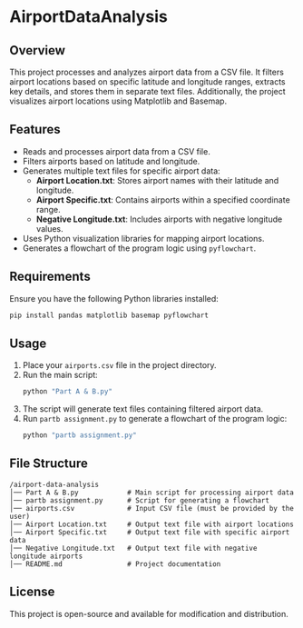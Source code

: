 # AirportDataAnalysis

## Overview
This project processes and analyzes airport data from a CSV file. It filters airport locations based on specific latitude and longitude ranges, extracts key details, and stores them in separate text files. Additionally, the project visualizes airport locations using Matplotlib and Basemap.

## Features
- Reads and processes airport data from a CSV file.
- Filters airports based on latitude and longitude.
- Generates multiple text files for specific airport data:
  - **Airport Location.txt**: Stores airport names with their latitude and longitude.
  - **Airport Specific.txt**: Contains airports within a specified coordinate range.
  - **Negative Longitude.txt**: Includes airports with negative longitude values.
- Uses Python visualization libraries for mapping airport locations.
- Generates a flowchart of the program logic using `pyflowchart`.

## Requirements
Ensure you have the following Python libraries installed:
```sh
pip install pandas matplotlib basemap pyflowchart
```

## Usage
1. Place your `airports.csv` file in the project directory.
2. Run the main script:
   ```sh
   python "Part A & B.py"
   ```
3. The script will generate text files containing filtered airport data.
4. Run `partb assignment.py` to generate a flowchart of the program logic:
   ```sh
   python "partb assignment.py"
   ```

## File Structure
```
/airport-data-analysis
│── Part A & B.py            # Main script for processing airport data
│── partb assignment.py      # Script for generating a flowchart
│── airports.csv             # Input CSV file (must be provided by the user)
│── Airport Location.txt     # Output text file with airport locations
│── Airport Specific.txt     # Output text file with specific airport data
│── Negative Longitude.txt   # Output text file with negative longitude airports
│── README.md                # Project documentation
```

## License
This project is open-source and available for modification and distribution.

